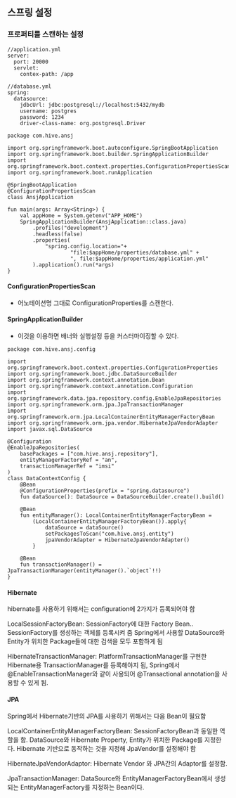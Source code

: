 ## 스프링 설정 
### 프로퍼티를 스캔하는 설정
```
//application.yml
server:
  port: 20000
  servlet:
    contex-path: /app
```
```
//database.yml
spring:
  datasource:
    jdbcUrl: jdbc:postgresql://localhost:5432/mydb
    username: postgres
    password: 1234
    driver-class-name: org.postgresql.Driver
```

```
package com.hive.ansj

import org.springframework.boot.autoconfigure.SpringBootApplication
import org.springframework.boot.builder.SpringApplicationBuilder
import org.springframework.boot.context.properties.ConfigurationPropertiesScan
import org.springframework.boot.runApplication

@SpringBootApplication
@ConfigurationPropertiesScan
class AnsjApplication

fun main(args: Array<String>) {
    val appHome = System.getenv("APP_HOME")
    SpringApplicationBuilder(AnsjApplication::class.java)
        .profiles("development")
        .headless(false)
        .properties(
            "spring.config.location="+
                    "file:$appHome/properties/database.yml" +
                    ", file:$appHome/properties/application.yml"
        ).application().run(*args)
}
```
#### ConfigurationPropertiesScan
- 어노테이션명 그대로 ConfigurationProperties를 스캔한다.
#### SpringApplicationBuilder
- 이것을 이용하면 배너와 실행설정 등을 커스터마이징할 수 있다.

```
package com.hive.ansj.config

import org.springframework.boot.context.properties.ConfigurationProperties
import org.springframework.boot.jdbc.DataSourceBuilder
import org.springframework.context.annotation.Bean
import org.springframework.context.annotation.Configuration
import org.springframework.data.jpa.repository.config.EnableJpaRepositories
import org.springframework.orm.jpa.JpaTransactionManager
import org.springframework.orm.jpa.LocalContainerEntityManagerFactoryBean
import org.springframework.orm.jpa.vendor.HibernateJpaVendorAdapter
import javax.sql.DataSource

@Configuration
@EnableJpaRepositories(
    basePackages = ["com.hive.ansj.repository"],
    entityManagerFactoryRef = "an",
    transactionManagerRef = "imsi"
)
class DataContextConfig {
    @Bean
    @ConfigurationProperties(prefix = "spring.datasource")
    fun dataSource(): DataSource = DataSourceBuilder.create().build()

    @Bean
    fun entityManager(): LocalContainerEntityManagerFactoryBean =
        (LocalContainerEntityManagerFactoryBean()).apply{
            dataSource = dataSource()
            setPackagesToScan("com.hive.ansj.entity")
            jpaVendorAdapter = HibernateJpaVendorAdapter()
        }

    @Bean
    fun transactionManager() = JpaTransactionManager(entityManager().`object`!!)
}
```

#### Hibernate
hibernate를 사용하기 위해서는 configuration에 2가지가 등록되어야 함

LocalSessionFactoryBean: SessionFactory에 대한 Factory Bean.. SessionFactory를 생성하는 객체를 등록시켜 줌 Spring에서 사용할 DataSource와 Entity가 위치한 Package들에 대한 검색을 모두 포함하게  됨

HibernateTransactionManager: PlatformTransactionManager를 구현한 Hibernate용 TransactionManager를 등록해야지 됨, Spring에서 @EnableTransactionManager와 같이 사용되어 @Transactional annotation을 사용할 수 있게 됨.

#### JPA
Spring에서 Hibernate기반의 JPA를 사용하기 위해서는 다음 Bean이 필요함

LocalContainerEntityManagerFactoryBean: SessionFactoryBean과 동일한 역할을 함. DataSource와 Hibernate Property, Entity가 위치한 Package를 지정한다. Hibernate 기반으로 동작하는 것을 지정해 JpaVendor를 설정해야 함

HibernateJpaVendorAdaptor: Hibernate Vendor 와 JPA간의 Adaptor를 설정함.

JpaTransactionManager: DataSource와 EntityManagerFactoryBean에서 생성되는 EntityManagerFactory를 지정하는 Bean이다.

